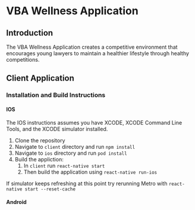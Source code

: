 # VBA Wellness Application

## Introduction

The VBA Wellness Application creates a competitive environment that encourages young lawyers to maintain a healthier lifestyle through healthy competitions.
## Client Application


### Installation and Build Instructions


#### IOS

The IOS instructions assumes you have XCODE, XCODE Command Line Tools, and the XCODE simulator installed.

1. Clone the repository
2. Navigate to `client` directory and run `npm install`
3. Navigate to `ios` directory and run `pod install`
4. Build the appliction:
   1. In `client` run `react-native start`
   2. Then build the application using `react-native run-ios`

If simulator keeps refreshing at this point try rerunning Metro with `react-native start --reset-cache`

#### Android
